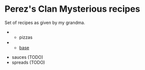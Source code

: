 # Perez's Clan Mysterious recipes

Set of recipes as given by my grandma.

+ - pizzas
+ - [base](./pizzas/base.md)
- sauces (TODO)
- spreads (TODO)

